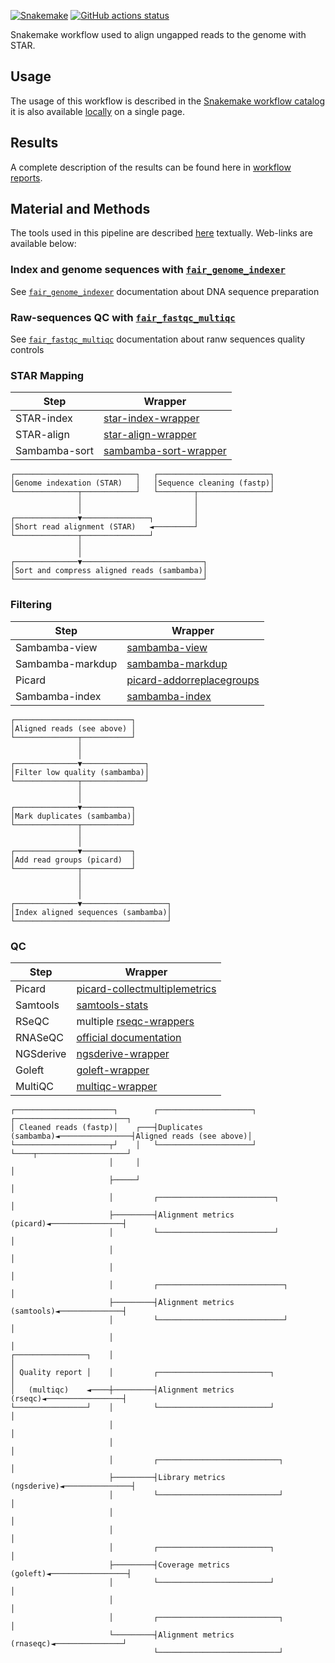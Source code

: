 [![Snakemake](https://img.shields.io/badge/snakemake-≥7.29.0-brightgreen.svg)](https://snakemake.github.io)
[![GitHub actions status](https://github.com/tdayris/fair_star_mapping/workflows/Tests/badge.svg?branch=main)](https://github.com/tdayris/fair_star_mapping/actions?query=branch%3Amain+workflow%3ATests)

Snakemake workflow used to align ungapped reads to the genome with STAR.

## Usage

The usage of this workflow is described in the [Snakemake workflow catalog](https://snakemake.github.io/snakemake-workflow-catalog?usage=tdayris/fair_star_mapping) it is also available [locally](https://github.com/tdayris/fair_star_mapping/blob/main/workflow/report/usage.rst) on a single page.
 
## Results

A complete description of the results can be found here in [workflow reports](https://github.com/tdayris/fair_star_mapping/blob/main/workflow/report/results.rst).

## Material and Methods

The tools used in this pipeline are described [here](https://github.com/tdayris/fair_star_mapping/blob/main/workflow/report/material_methods.rst) textually. Web-links are available below:


### Index and genome sequences with [`fair_genome_indexer`](https://github.com/tdayris/fair_genome_indexer/)

See [`fair_genome_indexer`](https://github.com/tdayris/fair_genome_indexer/) documentation about DNA sequence preparation

### Raw-sequences QC with [`fair_fastqc_multiqc`](https://github.com/tdayris/fair_fastqc_multiqc/)

See  [`fair_fastqc_multiqc`](https://github.com/tdayris/fair_fastqc_multiqc/) documentation about ranw sequences quality controls

### STAR Mapping

| Step          | Wrapper                                                                                                  |
| ------------- | -------------------------------------------------------------------------------------------------------- |
| STAR-index    | [star-index-wrapper](https://snakemake-wrappers.readthedocs.io/en/v5.6.0/wrappers/star/index.html)       |
| STAR-align    | [star-align-wrapper](https://snakemake-wrappers.readthedocs.io/en/v5.6.0/wrappers/star/align.html)       |
| Sambamba-sort | [sambamba-sort-wrapper](https://snakemake-wrappers.readthedocs.io/en/v5.6.0/wrappers/sambamba/sort.html) |

```
┌───────────────────────────┐   ┌─────────────────────────┐
│Genome indexation (STAR)   │   │Sequence cleaning (fastp)│
└──────────────┬────────────┘   └────────┬────────────────┘
               │                         │                 
               │                         │                 
┌──────────────▼───────────────┐         │                 
│Short read alignment (STAR)   ◄─────────┘                 
└──────────────┬───────────────┘                           
               │                                           
               │                                           
┌──────────────▼───────────────────────────┐               
│Sort and compress aligned reads (sambamba)│               
└──────────────────────────────────────────┘               
```


### Filtering

| Step             | Wrapper                                                                                                                      |
| ---------------- | ---------------------------------------------------------------------------------------------------------------------------- |
| Sambamba-view    | [sambamba-view](https://snakemake-wrappers.readthedocs.io/en/v5.6.0/wrappers/sambamba/view.html)                             |
| Sambamba-markdup | [sambamba-markdup](https://snakemake-wrappers.readthedocs.io/en/v5.6.0/wrappers/sambamba/markdup.html)                       |
| Picard           | [picard-addorreplacegroups](https://snakemake-wrappers.readthedocs.io/en/v5.6.0/wrappers/picard/addorreplacereadgroups.html) |
| Sambamba-index   | [sambamba-index](https://snakemake-wrappers.readthedocs.io/en/v5.6.0/wrappers/sambamba/index.html)                           |

```
┌──────────────────────────┐        
│Aligned reads (see above) │        
└──────────────┬───────────┘        
               │                    
               │                    
┌──────────────▼──────────────┐     
│Filter low quality (sambamba)│     
└──────────────┬──────────────┘     
               │                    
               │                    
┌──────────────▼───────────┐        
│Mark duplicates (sambamba)│        
└──────────────┬───────────┘        
               │                    
               │                    
┌──────────────▼───────────┐        
│Add read groups (picard)  │        
└──────────────┬───────────┘        
               │                    
               │                    
               │                    
┌──────────────▼───────────────────┐
│Index aligned sequences (sambamba)│
└──────────────────────────────────┘
```

### QC

| Step     | Wrapper                                                                                                                          |
| -------- | -------------------------------------------------------------------------------------------------------------------------------- |
| Picard   | [picard-collectmultiplemetrics](https://snakemake-wrappers.readthedocs.io/en/v5.6.0/wrappers/picard/collectmultiplemetrics.html) |
| Samtools | [samtools-stats](https://snakemake-wrappers.readthedocs.io/en/v5.6.0/wrappers/samtools/stats.html)                               |
| RSeQC    | multiple [rseqc-wrappers](https://snakemake-wrappers.readthedocs.io/en/v5.6.0/wrappers/rseqc.html)                               |
| RNASeQC  | [official documentation](https://github.com/getzlab/rnaseqc)                                                                     |
| NGSderive| [ngsderive-wrapper](https://snakemake-wrappers.readthedocs.io/en/v5.6.0/wrappers/ngsderive.html)                                 |
| Goleft   | [goleft-wrapper](https://snakemake-wrappers.readthedocs.io/en/v5.6.0/wrappers/goleft/indexcov.html)                              |
| MultiQC  | [multiqc-wrapper](https://snakemake-wrappers.readthedocs.io/en/v5.6.0/wrappers/multiqc.html)                                     |

```
┌──────────────────────┐        ┌─────────────────────┐                ┌─────────────────────────┐
│ Cleaned reads (fastp)│    ┌───┤Duplicates (sambamba)◄────────────────┤Aligned reads (see above)│
└─────────────────────┬┘    │   └─────────────────────┘                └────┬────────────────────┘
                      │     │                                               │                     
                      ├─────┘                                               │                     
                      │         ┌──────────────────────────┐                │                     
                      ├─────────┤Alignment metrics (picard)◄────────────────┤                     
                      │         └──────────────────────────┘                │                     
                      │                                                     │                     
                      │                                                     │                     
                      │         ┌────────────────────────────┐              │                     
                      ├─────────┤Alignment metrics (samtools)◄──────────────┤                     
                      │         └────────────────────────────┘              │                     
                      │                                                     │                     
┌────────────────┐    │                                                     │                     
│ Quality report │    │         ┌─────────────────────────┐                 │                     
│   (multiqc)    ◄────┼─────────┤Alignment metrics (rseqc)◄─────────────────┤                     
└────────────────┘    │         └─────────────────────────┘                 │                     
                      │                                                     │                     
                      │                                                     │                     
                      │         ┌───────────────────────────┐               │                     
                      ├─────────┤Library metrics (ngsderive)◄───────────────┤                     
                      │         └───────────────────────────┘               │                     
                      │                                                     │                     
                      │                                                     │                     
                      │         ┌─────────────────────────┐                 │                     
                      ├─────────┤Coverage metrics (goleft)◄─────────────────┤                   
                      │         └─────────────────────────┘                 │                      
                      │                                                     │                     
                      │         ┌───────────────────────────┐               │                     
                      └─────────┤Alignment metrics (rnaseqc)◄───────────────┘                     
                                └───────────────────────────┘                                      
```

